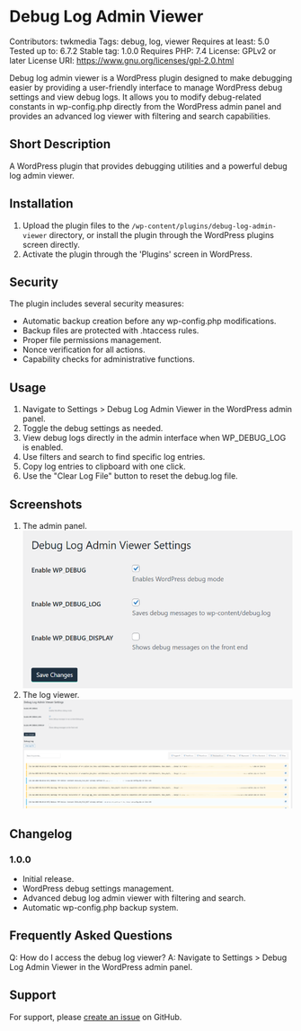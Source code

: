 # Debug Log Admin Viewer

Contributors: twkmedia
Tags: debug, log, viewer
Requires at least: 5.0
Tested up to: 6.7.2
Stable tag: 1.0.0
Requires PHP: 7.4
License: GPLv2 or later
License URI: https://www.gnu.org/licenses/gpl-2.0.html

Debug log admin viewer is a WordPress plugin designed to make debugging easier by providing a user-friendly interface to manage WordPress debug settings and view debug logs. It allows you to modify debug-related constants in wp-config.php directly from the WordPress admin panel and provides an advanced log viewer with filtering and search capabilities.

## Short Description

A WordPress plugin that provides debugging utilities and a powerful debug log admin viewer.

## Installation

1. Upload the plugin files to the `/wp-content/plugins/debug-log-admin-viewer` directory, or install the plugin through the WordPress plugins screen directly.
2. Activate the plugin through the 'Plugins' screen in WordPress.

## Security

The plugin includes several security measures:
* Automatic backup creation before any wp-config.php modifications.
* Backup files are protected with .htaccess rules.
* Proper file permissions management.
* Nonce verification for all actions.
* Capability checks for administrative functions.

## Usage

1. Navigate to Settings > Debug Log Admin Viewer in the WordPress admin panel.
2. Toggle the debug settings as needed.
3. View debug logs directly in the admin interface when WP_DEBUG_LOG is enabled.
4. Use filters and search to find specific log entries.
5. Copy log entries to clipboard with one click.
6. Use the "Clear Log File" button to reset the debug.log file.

## Screenshots

1. The admin panel. ![Admin Panel](assets/screenshot-1.png)
2. The log viewer. ![Log Viewer](assets/screenshot-2.png)

## Changelog

### 1.0.0

* Initial release.
* WordPress debug settings management.
* Advanced debug log admin viewer with filtering and search.
* Automatic wp-config.php backup system.

## Frequently Asked Questions

Q: How do I access the debug log viewer?
A: Navigate to Settings > Debug Log Admin Viewer in the WordPress admin panel.

## Support

For support, please [create an issue](https://github.com/aidamartinez/debug-log-admin-viewer/issues) on GitHub.
